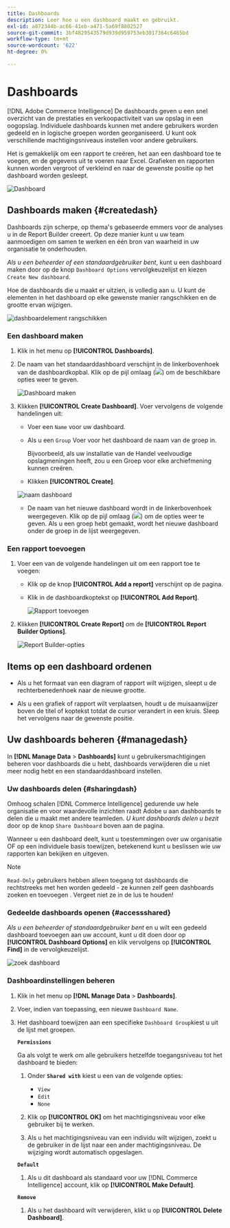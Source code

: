```yaml
---
title: Dashboards
description: Leer hoe u een dashboard maakt en gebruikt.
exl-id: a872344b-ac66-41eb-a471-5a69f8802527
source-git-commit: 3bf4829543579d939d959753eb3017364c6465bd
workflow-type: tm+mt
source-wordcount: '622'
ht-degree: 0%

---
```


# Dashboards

[!DNL Adobe Commerce Intelligence] De dashboards geven u een snel overzicht van de prestaties en verkoopactiviteit van uw opslag in een oogopslag. Individuele dashboards kunnen met andere gebruikers worden gedeeld en in logische groepen worden georganiseerd. U kunt ook verschillende machtigingsniveaus instellen voor andere gebruikers.

Het is gemakkelijk om een rapport te creëren, het aan een dashboard toe te voegen, en de gegevens uit te voeren naar Excel. Grafieken en rapporten kunnen worden vergroot of verkleind en naar de gewenste positie op het dashboard worden gesleept.

![Dashboard](../../assets/magento-bi-report-builder-revenue-by-products-formula-report-holiday-sales-dashboard.png)

## Dashboards maken {#createdash}

Dashboards zijn scherpe, op thema&#39;s gebaseerde emmers voor de analyses u in de Report Builder creeert. Op deze manier kunt u uw team aanmoedigen om samen te werken en één bron van waarheid in uw organisatie te onderhouden.

*Als u een beheerder of een standaardgebruiker bent*, kunt u een dashboard maken door op de knop `Dashboard Options` vervolgkeuzelijst en kiezen `Create New dashboard`.

Hoe de dashboards die u maakt er uitzien, is volledig aan u. U kunt de elementen in het dashboard op elke gewenste manier rangschikken en de grootte ervan wijzigen.

![dashboardelement rangschikken](../../assets/arrange_resize_dashboard_element.gif)

### Een dashboard maken

1. Klik in het menu op **[!UICONTROL Dashboards]**.

1. De naam van het standaarddashboard verschijnt in de linkerbovenhoek van de dashboardkopbal. Klik op de pijl omlaag (![](../../assets/magento-bi-btn-down.png)) om de beschikbare opties weer te geven.

   ![Dashboard maken](../../assets/magento-bi-dashboard-create.png)

1. Klikken **[!UICONTROL Create Dashboard]**. Voer vervolgens de volgende handelingen uit:

   * Voer een `Name` voor uw dashboard.

   * Als u een `Group` Voer voor het dashboard de naam van de groep in.

      Bijvoorbeeld, als uw installatie van de Handel veelvoudige opslagmeningen heeft, zou u een Groep voor elke archiefmening kunnen creëren.

   * Klikken **[!UICONTROL Create]**.

   ![naam dashboard](../../assets/magento-bi-dashboard-create-name.png)

   * De naam van het nieuwe dashboard wordt in de linkerbovenhoek weergegeven. Klik op de pijl omlaag (![](../../assets/magento-bi-btn-down.png)) om de opties weer te geven. Als u een groep hebt gemaakt, wordt het nieuwe dashboard onder de groep in de lijst weergegeven.


### Een rapport toevoegen

1. Voer een van de volgende handelingen uit om een rapport toe te voegen:

   * Klik op de knop **[!UICONTROL Add a report]** verschijnt op de pagina.

   * Klik in de dashboardkoptekst op **[!UICONTROL Add Report]**.

      ![Rapport toevoegen](../../assets/magento-bi-dashboard-create-add-report.png)

1. Klikken **[!UICONTROL Create Report]** om de **[!UICONTROL Report Builder Options]**.

   ![Report Builder-opties](../../assets/magento-bi-report-builder.png)

## Items op een dashboard ordenen

* Als u het formaat van een diagram of rapport wilt wijzigen, sleept u de rechterbenedenhoek naar de nieuwe grootte.

* Als u een grafiek of rapport wilt verplaatsen, houdt u de muisaanwijzer boven de titel of koptekst totdat de cursor verandert in een kruis. Sleep het vervolgens naar de gewenste positie.

## Uw dashboards beheren {#managedash}

In **[!DNL Manage Data** > **Dashboards]** kunt u gebruikersmachtigingen beheren voor dashboards die u hebt, dashboards verwijderen die u niet meer nodig hebt en een standaarddashboard instellen.

### Uw dashboards delen {#sharingdash}

Omhoog schalen [!DNL Commerce Intelligence] gedurende uw hele organisatie en voor waardevolle inzichten raadt Adobe u aan dashboards te delen die u maakt met andere teamleden. *U kunt dashboards delen u bezit* door op de knop `Share Dashboard` boven aan de pagina.

Wanneer u een dashboard deelt, kunt u toestemmingen over uw organisatie OF op een individuele basis toewijzen, betekenend kunt u beslissen wie uw rapporten kan bekijken en uitgeven.

>[!NOTE]
>
>`Read-Only` gebruikers hebben alleen toegang tot dashboards die rechtstreeks met hen worden gedeeld - ze kunnen zelf geen dashboards zoeken en toevoegen . Vergeet niet ze in de lus te houden!

### Gedeelde dashboards openen {#accessshared}

*Als u een beheerder of standaardgebruiker bent* en u wilt een gedeeld dashboard toevoegen aan uw account, kunt u dit doen door op **[!UICONTROL Dashboard Options]** en klik vervolgens op **[!UICONTROL Find]** in de vervolgkeuzelijst.

![zoek dashboard](../../assets/find_dashboard.png)<!--{: width="1000" height="535"}-->

### Dashboardinstellingen beheren

1. Klik in het menu op **[!DNL Manage Data** > **Dashboards]**.

1. Voer, indien van toepassing, een nieuwe `Dashboard Name`.

1. Het dashboard toewijzen aan een specifieke `Dashboard Group`kiest u uit de lijst met groepen.

   **`Permissions`**

   Ga als volgt te werk om alle gebruikers hetzelfde toegangsniveau tot het dashboard te bieden:

   1. Onder **`Shared with`** kiest u een van de volgende opties:

      * `View`
      * `Edit`
      * `None`
   1. Klik op **[!UICONTROL OK]** om het machtigingsniveau voor elke gebruiker bij te werken.

   1. Als u het machtigingsniveau van een individu wilt wijzigen, zoekt u de gebruiker in de lijst naar een ander machtigingsniveau. De wijziging wordt automatisch opgeslagen.

   **`Default`**

   1. Als u dit dashboard als standaard voor uw [!DNL Commerce Intelligence] account, klik op **[!UICONTROL Make Default]**.

   **`Remove`**

   1. Als u het dashboard wilt verwijderen, klikt u op **[!UICONTROL Delete Dashboard]**.
